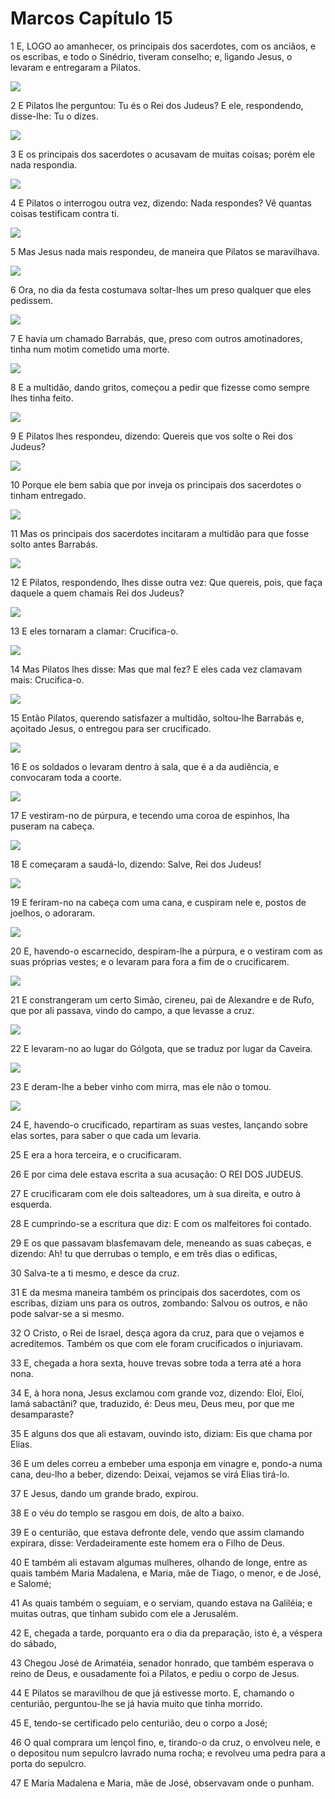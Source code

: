 # Marcos Capítulo 15

1	E, LOGO ao amanhecer, os principais dos sacerdotes, com os anciãos, e os escribas, e todo o Sinédrio, tiveram conselho; e, ligando Jesus, o levaram e entregaram a Pilatos.

![](.img/41_Mk_15_01_RG.jpg)

2	E Pilatos lhe perguntou: Tu és o Rei dos Judeus? E ele, respondendo, disse-lhe: Tu o dizes.

![](.img/41_Mk_15_02_RG.jpg)

3	E os principais dos sacerdotes o acusavam de muitas coisas; porém ele nada respondia.

![](.img/41_Mk_15_03_RG.jpg)

4	E Pilatos o interrogou outra vez, dizendo: Nada respondes? Vê quantas coisas testificam contra ti.

![](.img/41_Mk_15_04_RG.jpg)

5	Mas Jesus nada mais respondeu, de maneira que Pilatos se maravilhava.

![](.img/41_Mk_15_05_RG.jpg)

6	Ora, no dia da festa costumava soltar-lhes um preso qualquer que eles pedissem.

![](.img/41_Mk_15_06_RG.jpg)

7	E havia um chamado Barrabás, que, preso com outros amotinadores, tinha num motim cometido uma morte.

![](.img/41_Mk_15_07_RG.jpg)

8	E a multidão, dando gritos, começou a pedir que fizesse como sempre lhes tinha feito.

![](.img/41_Mk_15_08_RG.jpg)

9	E Pilatos lhes respondeu, dizendo: Quereis que vos solte o Rei dos Judeus?

![](.img/41_Mk_15_09_RG.jpg)

10	Porque ele bem sabia que por inveja os principais dos sacerdotes o tinham entregado.

![](.img/41_Mk_15_10_RG.jpg)

11	Mas os principais dos sacerdotes incitaram a multidão para que fosse solto antes Barrabás.

![](.img/41_Mk_15_11_RG.jpg)

12	E Pilatos, respondendo, lhes disse outra vez: Que quereis, pois, que faça daquele a quem chamais Rei dos Judeus?

![](.img/41_Mk_15_12_RG.jpg)

13	E eles tornaram a clamar: Crucifica-o.

![](.img/41_Mk_15_13_RG.jpg)

14	Mas Pilatos lhes disse: Mas que mal fez? E eles cada vez clamavam mais: Crucifica-o.

![](.img/41_Mk_15_14_RG.jpg)

15	Então Pilatos, querendo satisfazer a multidão, soltou-lhe Barrabás e, açoitado Jesus, o entregou para ser crucificado.

![](.img/41_Mk_15_15_RG.jpg)

16	E os soldados o levaram dentro à sala, que é a da audiência, e convocaram toda a coorte.

![](.img/41_Mk_15_16_RG.jpg)

17	E vestiram-no de púrpura, e tecendo uma coroa de espinhos, lha puseram na cabeça.

![](.img/41_Mk_15_17_RG.jpg)

18	E começaram a saudá-lo, dizendo: Salve, Rei dos Judeus!

![](.img/41_Mk_15_18_RG.jpg)

19	E feriram-no na cabeça com uma cana, e cuspiram nele e, postos de joelhos, o adoraram.

![](.img/41_Mk_15_19_RG.jpg)

20	E, havendo-o escarnecido, despiram-lhe a púrpura, e o vestiram com as suas próprias vestes; e o levaram para fora a fim de o crucificarem.

![](.img/41_Mk_15_20_RG.jpg)

21	E constrangeram um certo Simão, cireneu, pai de Alexandre e de Rufo, que por ali passava, vindo do campo, a que levasse a cruz.

![](.img/41_Mk_15_21_RG.jpg)

22	E levaram-no ao lugar do Gólgota, que se traduz por lugar da Caveira.

![](.img/41_Mk_15_22_RG.jpg)

23	E deram-lhe a beber vinho com mirra, mas ele não o tomou.

![](.img/41_Mk_15_23_RG.jpg)

24	E, havendo-o crucificado, repartiram as suas vestes, lançando sobre elas sortes, para saber o que cada um levaria.

25	E era a hora terceira, e o crucificaram.

26	E por cima dele estava escrita a sua acusação: O REI DOS JUDEUS.

27	E crucificaram com ele dois salteadores, um à sua direita, e outro à esquerda.

28	E cumprindo-se a escritura que diz: E com os malfeitores foi contado.

29	E os que passavam blasfemavam dele, meneando as suas cabeças, e dizendo: Ah! tu que derrubas o templo, e em três dias o edificas,

30	Salva-te a ti mesmo, e desce da cruz.

31	E da mesma maneira também os principais dos sacerdotes, com os escribas, diziam uns para os outros, zombando: Salvou os outros, e não pode salvar-se a si mesmo.

32	O Cristo, o Rei de Israel, desça agora da cruz, para que o vejamos e acreditemos. Também os que com ele foram crucificados o injuriavam.

33	E, chegada a hora sexta, houve trevas sobre toda a terra até a hora nona.

34	E, à hora nona, Jesus exclamou com grande voz, dizendo: Eloí, Eloí, lamá sabactâni? que, traduzido, é: Deus meu, Deus meu, por que me desamparaste?

35	E alguns dos que ali estavam, ouvindo isto, diziam: Eis que chama por Elias.

36	E um deles correu a embeber uma esponja em vinagre e, pondo-a numa cana, deu-lho a beber, dizendo: Deixai, vejamos se virá Elias tirá-lo.

37	E Jesus, dando um grande brado, expirou.

38	E o véu do templo se rasgou em dois, de alto a baixo.

39	E o centurião, que estava defronte dele, vendo que assim clamando expirara, disse: Verdadeiramente este homem era o Filho de Deus.

40	E também ali estavam algumas mulheres, olhando de longe, entre as quais também Maria Madalena, e Maria, mãe de Tiago, o menor, e de José, e Salomé;

41	As quais também o seguiam, e o serviam, quando estava na Galiléia; e muitas outras, que tinham subido com ele a Jerusalém.

42	E, chegada a tarde, porquanto era o dia da preparação, isto é, a véspera do sábado,

43	Chegou José de Arimatéia, senador honrado, que também esperava o reino de Deus, e ousadamente foi a Pilatos, e pediu o corpo de Jesus.

44	E Pilatos se maravilhou de que já estivesse morto. E, chamando o centurião, perguntou-lhe se já havia muito que tinha morrido.

45	E, tendo-se certificado pelo centurião, deu o corpo a José;

46	O qual comprara um lençol fino, e, tirando-o da cruz, o envolveu nele, e o depositou num sepulcro lavrado numa rocha; e revolveu uma pedra para a porta do sepulcro.

47	E Maria Madalena e Maria, mãe de José, observavam onde o punham.

